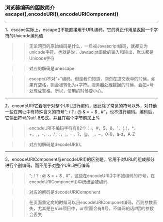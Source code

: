 ### 浏览器编码的函数简介escape(),encodeURI(),encodeURIComponent()
---

1、escape实际上，escape()不能直接用于URL编码，它的真正作用是返回一个字符的Unicode编码值

>>无论网页的原始编码是什么，一旦被Javascript编码，就都变为unicode字符。也就是说，Javascipt函数的输入和输出，默认都是Unicode字符

>>对应的解码是unescape

>>escape()不对“+”编码。但是我们知道，网页在提交表单的时候，如果有空格，则会被转化为+字符。服务器处理数据的时候，会把+号处理成空格。所以，使用的时候要小心。
---
2、encodeURI它着眼于对整个URL进行编码，因此除了常见的符号以外，对其他一些在网址中有特殊含义的符号“; / ? : @ & = + $ , #”，也不进行编码。编码后，它输出符号的utf-8形式，并且在每个字节前加上%
>>encodeURI不编码字符有82个：!，#，$，&，'，(，)，*，+，,，-，.，/，:，;，=，?，@，_，~，0-9，a-z，A-Z

>>对应的解码是decodeURI()。
---

3、encodeURIComponent与encodeURI()的区别是，它用于对URL的组成部分进行个别编码，而不用于对整个URL进行编码
>> “; / ? : @ & = + $ , #”，这些在encodeURI()中不被编码的符号，在encodeURIComponent()中统统会被编码

>>对应的解码是decodeURIComponent

>>在页面重定向的时候可以用encodeURIComponet编码，否则参数丢失，尤其是在Vue项目中，url里面会有#号，不编码的话#后的参数会丢失